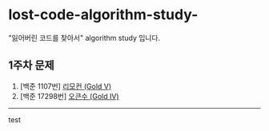 # lost-code-algorithm-study-
"잃어버린 코드를 찾아서" algorithm study 입니다.

## 1주차 문제
1. [백준 1107번] [리모컨 (Gold V)](https://www.acmicpc.net/problem/1107)
2. [백준 17298번] [오큰수 (Gold IV)](https://www.acmicpc.net/problem/17298)

---
test
